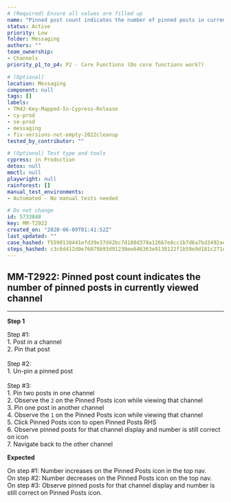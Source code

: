```yaml
---
# (Required) Ensure all values are filled up
name: "Pinned post count indicates the number of pinned posts in currently viewed channel"
status: Active
priority: Low
folder: Messaging
authors: ""
team_ownership:
- Channels
priority_p1_to_p4: P2 - Core Functions (Do core functions work?)

# (Optional)
location: Messaging
component: null
tags: []
labels:
- TM4J-Key-Mapped-In-Cypress-Release
- cy-prod
- se-prod
- messaging
- fix-versions-not-empty-2022cleanup
tested_by_contributor: ""

# (Optional) Test type and tools
cypress: in Production
detox: null
mmctl: null
playwright: null
rainforest: []
manual_test_environments:
- Automated - No manual tests needed

# Do not change
id: 5733848
key: MM-T2922
created_on: "2020-06-09T01:41:52Z"
last_updated: ""
case_hashed: f5590138441efd39e37d42bc7d180d378a126b7e8cc1b7d6a7bd3492ae008a466a707f61a7e3e0b74171f96dfa1dd66d
steps_hashed: c3c6d412d0e76079b93d91238ee646363e9138122f1b59e9d181c271db50b3842f5a16a13b730293ea33663775d3fcec
---
```


<!-- (Auto-generated) Based on frontmatter's "key" and "name" -->

## MM-T2922: Pinned post count indicates the number of pinned posts in currently viewed channel

---

**Step 1**

Step #1:\
1\. Post in a channel\
2\. Pin that post\
\
Step #2:\
1\. Un-pin a pinned post\
\
Step #3:\
1\. Pin two posts in one channel\
2\. Observe the `2` on the Pinned Posts icon while viewing that channel\
3\. Pin one post in another channel\
4\. Observe the `1` on the Pinned Posts icon while viewing that channel\
5\. Click Pinned Posts icon to open Pinned Posts RHS\
6\. Observe pinned posts for that channel display and number is still correct on icon\
7\. Navigate back to the other channel

**Expected**

On step #1: Number increases on the Pinned Posts icon in the top nav.\
On step #2: Number decreases on the Pinned Posts icon on the top nav.\
On step #3: Observe pinned posts for that channel display and number is still correct on Pinned Posts icon.

